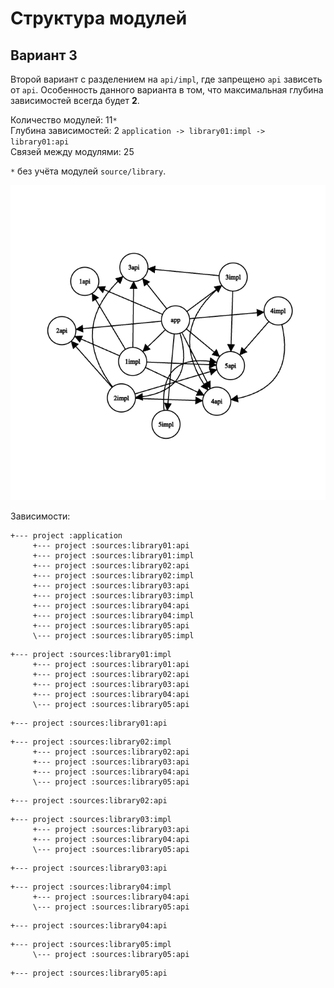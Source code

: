 # Структура модулей

## Вариант 3

Второй вариант с разделением на `api/impl`, где запрещено `api` зависеть от `api`.
Особенность данного варианта в том, что максимальная глубина зависимостей всегда будет **2**.

Количество модулей: 11`*`  
Глубина зависимостей: 2 `application -> library01:impl -> library01:api`  
Связей между модулями: 25

`*` без учёта модулей `source/library`.

![graph.png](img/graph.png)

Зависимости:
```
+--- project :application
     +--- project :sources:library01:api
     +--- project :sources:library01:impl
     +--- project :sources:library02:api
     +--- project :sources:library02:impl
     +--- project :sources:library03:api
     +--- project :sources:library03:impl
     +--- project :sources:library04:api
     +--- project :sources:library04:impl
     +--- project :sources:library05:api
     \--- project :sources:library05:impl
```
```
+--- project :sources:library01:impl
     +--- project :sources:library01:api
     +--- project :sources:library02:api
     +--- project :sources:library03:api
     +--- project :sources:library04:api
     \--- project :sources:library05:api
```
```
+--- project :sources:library01:api
```
```
+--- project :sources:library02:impl
     +--- project :sources:library02:api
     +--- project :sources:library03:api
     +--- project :sources:library04:api
     \--- project :sources:library05:api
```
```
+--- project :sources:library02:api
```
```
+--- project :sources:library03:impl
     +--- project :sources:library03:api
     +--- project :sources:library04:api
     \--- project :sources:library05:api
```
```
+--- project :sources:library03:api
```
```
+--- project :sources:library04:impl
     +--- project :sources:library04:api
     \--- project :sources:library05:api
```
```
+--- project :sources:library04:api
```
```
+--- project :sources:library05:impl
     \--- project :sources:library05:api
```
```
+--- project :sources:library05:api
```
